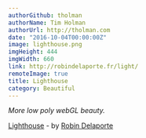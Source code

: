 ```yaml
---
authorGithub: tholman
authorName: Tim Holman
authorUrl: http://tholman.com
date: "2016-10-04T00:00:00Z"
image: lighthouse.png
imgHeight: 444
imgWidth: 660
link: http://robindelaporte.fr/light/
remoteImage: true
title: Lighthouse
category: Beautiful
---
```


_More low poly webGL beauty._

[Lighthouse](http://robindelaporte.fr/light/) - by [Robin Delaporte](http://robindelaporte.fr)
